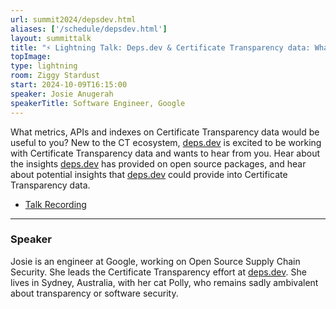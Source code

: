```yaml
---
url: summit2024/depsdev.html
aliases: ['/schedule/depsdev.html']
layout: summittalk
title: "⚡ Lightning Talk: Deps.dev & Certificate Transparency data: What next?"
topImage:
type: lightning
room: Ziggy Stardust
start: 2024-10-09T16:15:00
speaker: Josie Anugerah
speakerTitle: Software Engineer, Google
---
```


<div class="font-google font-medium">

What metrics, APIs and indexes on Certificate Transparency data would be useful to you? New to the CT ecosystem, [deps.dev](https://deps.dev/) is excited to be working with Certificate Transparency data and wants to hear from you. Hear about the insights [deps.dev](https://deps.dev/) has provided on open source packages, and hear about potential insights that [deps.dev](https://deps.dev/) could provide into Certificate Transparency data.

* [Talk Recording](https://youtu.be/vd1uaLH3V5Q?si=QbdVvFUXZeXKzfAO)

---

### Speaker

Josie is an engineer at Google, working on Open Source Supply Chain Security. She leads the Certificate Transparency effort at [deps.dev](https://deps.dev/). She lives in Sydney, Australia, with her cat Polly, who remains sadly ambivalent about transparency or software security.

</div>